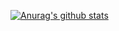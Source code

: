 [![Anurag's github stats](https://github-readme-stats.vercel.app/api?username=felix990302)](https://github.com/anuraghazra/github-readme-stats)
